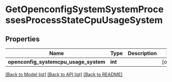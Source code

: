 # GetOpenconfigSystemSystemProcessesProcessStateCpuUsageSystem

## Properties
Name | Type | Description | Notes
------------ | ------------- | ------------- | -------------
**openconfig_systemcpu_usage_system** | **int** |  | [optional] 

[[Back to Model list]](../README.md#documentation-for-models) [[Back to API list]](../README.md#documentation-for-api-endpoints) [[Back to README]](../README.md)


